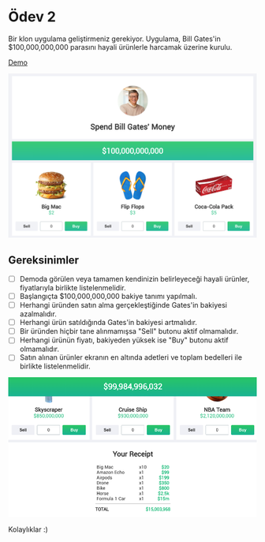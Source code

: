 # Ödev 2

Bir klon uygulama geliştirmeniz gerekiyor. Uygulama, Bill Gates'in $100,000,000,000 parasını hayali ürünlerle harcamak üzerine kurulu.

[Demo](https://neal.fun/spend/)

![Preview](https://raw.githubusercontent.com/Kodluyoruz/taskforce/main/redux/breakingbad-odev/figures/preview.png)

## Gereksinimler

- [ ] Demoda görülen veya tamamen kendinizin belirleyeceği hayali ürünler, fiyatlarıyla birlikte listelenmelidir.
- [ ] Başlangıçta $100,000,000,000 bakiye tanımı yapılmalı.
- [ ] Herhangi üründen satın alma gerçekleştiğinde Gates'in bakiyesi azalmalıdır.
- [ ] Herhangi ürün satıldığında Gates'in bakiyesi artmalıdır.
- [ ] Bir üründen hiçbir tane alınmamışsa "Sell" butonu aktif olmamalıdır.
- [ ] Herhangi ürünün fiyatı, bakiyeden yüksek ise "Buy" butonu aktif olmamalıdır.
- [ ] Satın alınan ürünler ekranın en altında adetleri ve toplam bedelleri ile birlikte listelenmelidir.
  
![Basket](figures/basket.png) 


Kolaylıklar :)
